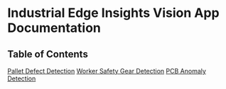 # Industrial Edge Insights Vision App Documentation

## Table of Contents

[Pallet Defect Detection](./pallet-defect-detection/index.rst)
[Worker Safety Gear Detection](./worker-safety-gear-detection/index.rst)
[PCB Anomaly Detection](./pcb-anomaly-detection/index.rst)

<!--hide_directive
:::{toctree}
:hidden:
pallet-defect-detection/index
worker-safety-gear-detection/index
pcb-anomaly-detection/index
:::
hide_directive-->
